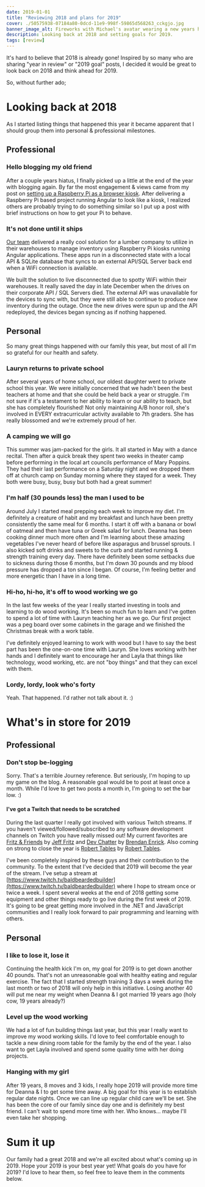 ```yaml
---
date: 2019-01-01 
title: "Reviewing 2018 and plans for 2019"
cover: ./50575938-07184a80-0dcd-11e9-998f-59865d568263_cckgjo.jpg
banner_image_alt: Fireworks with Michael's avatar wearing a new years hat.
description: Looking back at 2018 and setting goals for 2019.
tags: [review]
---
```


It's hard to believe that 2018 is already gone!  Inspired by so many who are sharing "year in review" or "2019 goal" posts, I decided it would be great to look back on 2018 and think ahead for 2019.

<!--more-->

So, without further ado;

# Looking back at 2018

As I started listing things that happened this year it became apparent that I should group them into personal &amp; professional milestones.

## Professional

### Hello blogging my old friend

After a couple years hiatus, I finally picked up a little at the end of the year with blogging again.  By far the most engagement &amp; views came from my post on [setting up a Raspberry Pi as a browser kiosk](https://michaeljolley.com/posts/setting-up-raspberry-pi-for-kiosk-mode). After delivering a Raspberry Pi based project running Angular to look like a kiosk, I realized others are probably trying to do something similar so I put up a post with brief instructions on how to get your Pi to behave.

### It's not done until it ships

[Our team](http://advsysunlimited.com) delivered a really cool solution for a lumber company to utilize in their warehouses to manage inventory using Raspberry Pi kiosks running Angular applications.  These apps run in a disconnected state with a local API &amp; SQLite database that syncs to an external API/SQL Server back end when a WiFi connection is available.

We built the solution to live disconnected due to spotty WiFi within their warehouses. It really saved the day in late December when the drives on their corporate API / SQL Servers died.  The external API was unavailable for the devices to sync with, but they were still able to continue to produce new inventory during the outage.  Once the new drives were spun up and the API redeployed, the devices began syncing as if nothing happened.

## Personal

So many great things happened with our family this year, but most of all I'm so grateful for our health and safety.

### Lauryn returns to private school

After several years of home school, our oldest daughter went to private school this year.  We were initially concerned that we hadn't been the best teachers at home and that she could be held back a year or struggle.  I'm not sure if it's a testament to her ability to learn or our ability to teach, but she has completely flourished!  Not only maintaining A/B honor roll, she's involved in EVERY extracurricular activity available to 7th graders.  She has really blossomed and we're extremely proud of her.

### A camping we will go

This summer was jam-packed for the girls.  It all started in May with a dance recital.  Then after a quick break they spent two weeks in theater camp before performing in the local art councils performance of Mary Poppins. They had their last performance on a Saturday night and we dropped them off at church camp on Sunday morning where they stayed for a week.  They both were busy, busy, busy but both had a great summer!

### I'm half (30 pounds less) the man I used to be

Around July I started meal prepping each week to improve my diet.  I'm definitely a creature of habit and my breakfast and lunch have been pretty consistently the same meal for 6 months.  I start it off with a banana or bowl of oatmeal and then have tuna or Greek salad for lunch.  Deanna has been cooking dinner much more often and I'm learning about these amazing vegetables I've never heard of before like asparagus and brussel sprouts.  I also kicked soft drinks and sweets to the curb and started running &amp; strength training every day.  There have definitely been some setbacks due to sickness during those 6 months, but I'm down 30 pounds and my blood pressure has dropped a ton since I began.  Of course, I'm feeling better and more energetic than I have in a long time.

### Hi-ho, hi-ho, it's off to wood working we go

<v-image
  alt="Collage of pictures with Michael & Lauryn building a table."
 src="./50576549-b1966a80-0dd9-11e9-9cdc-e75f4542dfab_xjeqta.jpg"></v-image>

In the last few weeks of the year I really started investing in tools and learning to do wood working.  It's been so much fun to learn and I've gotten to spend a lot of time with Lauryn teaching her as we go.  Our first project was a peg board over some cabinets in the garage and we finished the Christmas break with a work table.

I've definitely enjoyed learning to work with wood but I have to say the best part has been the one-on-one time with Lauryn.  She loves working with her hands and I definitely want to encourage her and Layla that things like technology, wood working, etc. are not "boy things" and that they can excel with them.

### Lordy, lordy, look who's forty

Yeah.  That happened.  I'd rather not talk about it. :)

# What's in store for 2019

## Professional

### Don't stop be-logging

Sorry. That's a terrible Journey reference.  But seriously, I'm hoping to up my game on the blog.  A reasonable goal would be to post at least once a month.  While I'd love to get two posts a month in, I'm going to set the bar low. :)

#### I've got a Twitch that needs to be scratched

During the last quarter I really got involved with various Twitch streams.  If you haven't viewed/followed/subscribed to any software development channels on Twitch you have really missed out!  My current favorites are [Fritz &amp; Friends](https://www.twitch.tv/csharpfritz) by [Jeff Fritz](https://twitter.com/csharpfritz) and [Dev Chatter](https://www.twitch.tv/devchatter) by [Brendan Enrick](https://twitter.com/brendoneus).  Also coming on strong to close the year is [Robert Tables](https://www.twitch.tv/roberttables) by [Robert Tables](https://twitter.com/drpoindexter).

I've been completely inspired by these guys and their contribution to the community.  To the extent that I've decided that 2019 will become the year of the stream.  I've setup a stream at [https://www.twitch.tv/baldbeardedbuilder](https://www.twitch.tv/baldbeardedbuilder) where I hope to stream once or twice a week.  I spent several weeks at the end of 2018 getting some equipment and other things ready to go live during the first week of 2019.  It's going to be great getting more involved in the .NET and JavaScript communities and I really look forward to pair programming and learning with others.

## Personal

### I like to lose it, lose it

Continuing the health kick I'm on, my goal for 2019 is to get down another 40 pounds.  That's not an unreasonable goal with healthy eating and regular exercise.  The fact that I started strength training 3 days a week during the last month or two of 2018 will only help in this initiative.  Losing another 40 will put me near my weight when Deanna &amp; I got married 19 years ago (holy cow, 19 years already?)

### Level up the wood working

We had a lot of fun building things last year, but this year I really want to improve my wood working skills.  I'd love to feel comfortable enough to tackle a new dining room table for the family by the end of the year.  I also want to get Layla involved and spend some quality time with her doing projects.

### Hanging with my girl

After 19 years, 8 moves and 3 kids, I really hope 2019 will provide more time for Deanna &amp; I to get some time away.  A big goal for this year is to establish regular date nights.  Once we can line up regular child care we'll be set.  She has been the core of our family since day one and is definitely my best friend.  I can't wait to spend more time with her.  Who knows... maybe I'll even take her shopping.

# Sum it up

Our family had a great 2018 and we're all excited about what's coming up in 2019.  Hope your 2019 is your best year yet!  What goals do you have for 2019?  I'd love to hear them, so feel free to leave them in the comments below.
